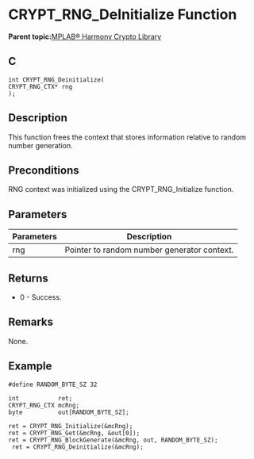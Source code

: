 # CRYPT\_RNG\_DeInitialize Function

**Parent topic:**[MPLAB® Harmony Crypto Library](GUID-20F7C343-23D4-42D9-B8C2-A97D4D0EE5CD.md)

## C

```
int CRYPT_RNG_Deinitialize(
CRYPT_RNG_CTX* rng
);
```

## Description

This function frees the context that stores information relative to random number generation.

## Preconditions

RNG context was initialized using the CRYPT\_RNG\_Initialize function.

## Parameters

|Parameters|Description|
|----------|-----------|
|rng|Pointer to random number generator context.|

## Returns

-   0 - Success.


## Remarks

None.

## Example

```
#define RANDOM_BYTE_SZ 32

int           ret;
CRYPT_RNG_CTX mcRng;
byte          out[RANDOM_BYTE_SZ];

ret = CRYPT_RNG_Initialize(&mcRng);
ret = CRYPT_RNG_Get(&mcRng, &out[0]);
ret = CRYPT_RNG_BlockGenerate(&mcRng, out, RANDOM_BYTE_SZ);
 ret = CRYPT_RNG_Deinitialize(&mcRng);
```

